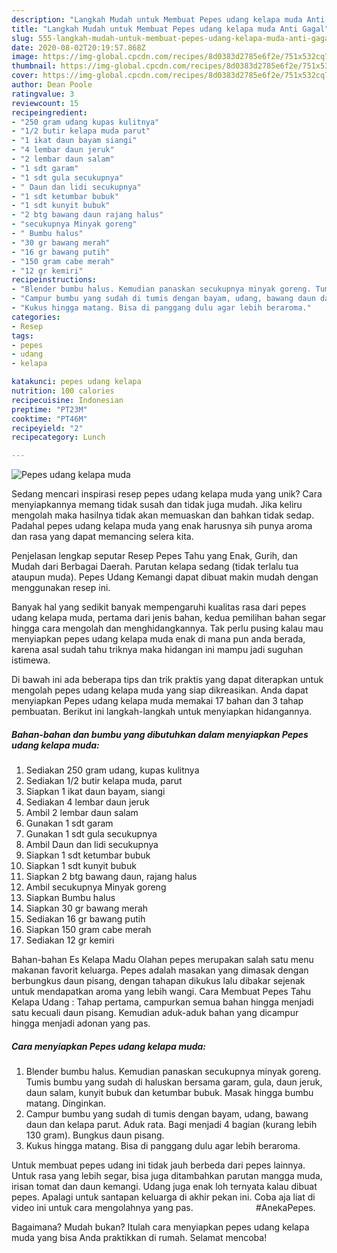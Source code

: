 ```yaml
---
description: "Langkah Mudah untuk Membuat Pepes udang kelapa muda Anti Gagal"
title: "Langkah Mudah untuk Membuat Pepes udang kelapa muda Anti Gagal"
slug: 555-langkah-mudah-untuk-membuat-pepes-udang-kelapa-muda-anti-gagal
date: 2020-08-02T20:19:57.868Z
image: https://img-global.cpcdn.com/recipes/8d0383d2785e6f2e/751x532cq70/pepes-udang-kelapa-muda-foto-resep-utama.jpg
thumbnail: https://img-global.cpcdn.com/recipes/8d0383d2785e6f2e/751x532cq70/pepes-udang-kelapa-muda-foto-resep-utama.jpg
cover: https://img-global.cpcdn.com/recipes/8d0383d2785e6f2e/751x532cq70/pepes-udang-kelapa-muda-foto-resep-utama.jpg
author: Dean Poole
ratingvalue: 3
reviewcount: 15
recipeingredient:
- "250 gram udang kupas kulitnya"
- "1/2 butir kelapa muda parut"
- "1 ikat daun bayam siangi"
- "4 lembar daun jeruk"
- "2 lembar daun salam"
- "1 sdt garam"
- "1 sdt gula secukupnya"
- " Daun dan lidi secukupnya"
- "1 sdt ketumbar bubuk"
- "1 sdt kunyit bubuk"
- "2 btg bawang daun rajang halus"
- "secukupnya Minyak goreng"
- " Bumbu halus"
- "30 gr bawang merah"
- "16 gr bawang putih"
- "150 gram cabe merah"
- "12 gr kemiri"
recipeinstructions:
- "Blender bumbu halus. Kemudian panaskan secukupnya minyak goreng. Tumis bumbu yang sudah di haluskan bersama garam, gula, daun jeruk, daun salam, kunyit bubuk dan ketumbar bubuk. Masak hingga bumbu matang. Dinginkan."
- "Campur bumbu yang sudah di tumis dengan bayam, udang, bawang daun dan kelapa parut. Aduk rata. Bagi menjadi 4 bagian (kurang lebih 130 gram). Bungkus daun pisang."
- "Kukus hingga matang. Bisa di panggang dulu agar lebih beraroma."
categories:
- Resep
tags:
- pepes
- udang
- kelapa

katakunci: pepes udang kelapa 
nutrition: 100 calories
recipecuisine: Indonesian
preptime: "PT23M"
cooktime: "PT46M"
recipeyield: "2"
recipecategory: Lunch

---
```



![Pepes udang kelapa muda](https://img-global.cpcdn.com/recipes/8d0383d2785e6f2e/751x532cq70/pepes-udang-kelapa-muda-foto-resep-utama.jpg)

Sedang mencari inspirasi resep pepes udang kelapa muda yang unik? Cara menyiapkannya memang tidak susah dan tidak juga mudah. Jika keliru mengolah maka hasilnya tidak akan memuaskan dan bahkan tidak sedap. Padahal pepes udang kelapa muda yang enak harusnya sih punya aroma dan rasa yang dapat memancing selera kita.

Penjelasan lengkap seputar Resep Pepes Tahu yang Enak, Gurih, dan Mudah dari Berbagai Daerah. Parutan kelapa sedang (tidak terlalu tua ataupun muda). Pepes Udang Kemangi dapat dibuat makin mudah dengan menggunakan resep ini.

Banyak hal yang sedikit banyak mempengaruhi kualitas rasa dari pepes udang kelapa muda, pertama dari jenis bahan, kedua pemilihan bahan segar hingga cara mengolah dan menghidangkannya. Tak perlu pusing kalau mau menyiapkan pepes udang kelapa muda enak di mana pun anda berada, karena asal sudah tahu triknya maka hidangan ini mampu jadi suguhan istimewa.


Di bawah ini ada beberapa tips dan trik praktis yang dapat diterapkan untuk mengolah pepes udang kelapa muda yang siap dikreasikan. Anda dapat menyiapkan Pepes udang kelapa muda memakai 17 bahan dan 3 tahap pembuatan. Berikut ini langkah-langkah untuk menyiapkan hidangannya.

<!--inarticleads1-->

##### Bahan-bahan dan bumbu yang dibutuhkan dalam menyiapkan Pepes udang kelapa muda:

1. Sediakan 250 gram udang, kupas kulitnya
1. Sediakan 1/2 butir kelapa muda, parut
1. Siapkan 1 ikat daun bayam, siangi
1. Sediakan 4 lembar daun jeruk
1. Ambil 2 lembar daun salam
1. Gunakan 1 sdt garam
1. Gunakan 1 sdt gula secukupnya
1. Ambil  Daun dan lidi secukupnya
1. Siapkan 1 sdt ketumbar bubuk
1. Siapkan 1 sdt kunyit bubuk
1. Siapkan 2 btg bawang daun, rajang halus
1. Ambil secukupnya Minyak goreng
1. Siapkan  Bumbu halus
1. Siapkan 30 gr bawang merah
1. Sediakan 16 gr bawang putih
1. Siapkan 150 gram cabe merah
1. Sediakan 12 gr kemiri


Bahan-bahan Es Kelapa Madu Olahan pepes merupakan salah satu menu makanan favorit keluarga. Pepes adalah masakan yang dimasak dengan berbungkus daun pisang, dengan tahapan dikukus lalu dibakar sejenak untuk mendapatkan aroma yang lebih wangi. Cara Membuat Pepes Tahu Kelapa Udang : Tahap pertama, campurkan semua bahan hingga menjadi satu kecuali daun pisang. Kemudian aduk-aduk bahan yang dicampur hingga menjadi adonan yang pas. 

<!--inarticleads2-->

##### Cara menyiapkan Pepes udang kelapa muda:

1. Blender bumbu halus. Kemudian panaskan secukupnya minyak goreng. Tumis bumbu yang sudah di haluskan bersama garam, gula, daun jeruk, daun salam, kunyit bubuk dan ketumbar bubuk. Masak hingga bumbu matang. Dinginkan.
1. Campur bumbu yang sudah di tumis dengan bayam, udang, bawang daun dan kelapa parut. Aduk rata. Bagi menjadi 4 bagian (kurang lebih 130 gram). Bungkus daun pisang.
1. Kukus hingga matang. Bisa di panggang dulu agar lebih beraroma.


Untuk membuat pepes udang ini tidak jauh berbeda dari pepes lainnya. Untuk rasa yang lebih segar, bisa juga ditambahkan parutan mangga muda, irisan tomat dan daun kemangi. Udang juga enak loh ternyata kalau dibuat pepes. Apalagi untuk santapan keluarga di akhir pekan ini. Coba aja liat di video ini untuk cara mengolahnya yang pas. ⠀⠀⠀⠀⠀⠀⠀⠀⠀ #AnekaPepes. 

Bagaimana? Mudah bukan? Itulah cara menyiapkan pepes udang kelapa muda yang bisa Anda praktikkan di rumah. Selamat mencoba!
